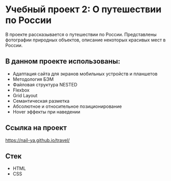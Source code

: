 # Учебный проект 2: О путешествии по России

В проекте рассказывается о путешествии по России. Представлены фотографии природных объектов, описание некоторых красивых мест в России.

## В данном проекте использованы:

* Адаптация сайта для экранов мобильных устройств и планшетов
* Методология БЭМ
* Файловая структура NESTED
* Flexbox
* Grid Layout
* Семантическая разметка
* Абсолютное и относительное позиционирование
* Hover эффекты при наведении

## Ссылка на проект

https://nail-ya.github.io/travel/

## Стек
* HTML
* CSS
